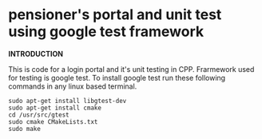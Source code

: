 # pensioner's portal and unit test using google test framework

**INTRODUCTION**

This is code for a login portal and it's unit testing  in CPP.
Frarmework used for testing is google test.
To install google test run these following commands in any linux based terminal.
```
sudo apt-get install libgtest-dev
sudo apt-get install cmake
cd /usr/src/gtest
sudo cmake CMakeLists.txt
sudo make
```



